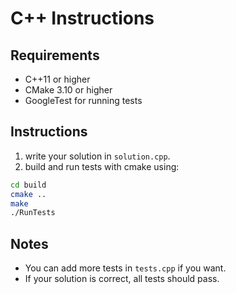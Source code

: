 # C++ Instructions

## Requirements
- C++11 or higher
- CMake 3.10 or higher
- GoogleTest for running tests

## Instructions
1. write your solution in `solution.cpp`.
2. build and run tests with cmake using:
```bash
cd build
cmake ..
make
./RunTests
```

## Notes
- You can add more tests in `tests.cpp` if you want.
- If your solution is correct, all tests should pass.
